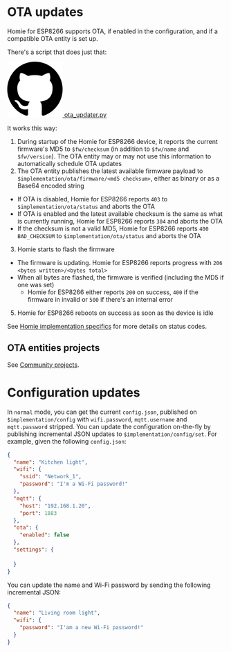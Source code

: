 # OTA updates

Homie for ESP8266 supports OTA, if enabled in the configuration, and if a compatible OTA entity is set up.

There's a script that does just that:

[![GitHub logo](../assets/github.png) ota_updater.py](https://github.com/homieiot/homie-esp8266/blob/develop/scripts/ota_updater)

It works this way:

1. During startup of the Homie for ESP8266 device, it reports the current firmware's MD5 to `$fw/checksum` (in addition to `$fw/name` and `$fw/version`). The OTA entity may or may not use this information to automatically schedule OTA updates
2. The OTA entity publishes the latest available firmware payload to `$implementation/ota/firmware/<md5 checksum>`, either as binary or as a Base64 encoded string
  * If OTA is disabled, Homie for ESP8266 reports `403` to `$implementation/ota/status` and aborts the OTA
  * If OTA is enabled and the latest available checksum is the same as what is currently running, Homie for ESP8266 reports `304` and aborts the OTA
  * If the checksum is not a valid MD5, Homie for ESP8266 reports `400 BAD_CHECKSUM` to `$implementation/ota/status` and aborts the OTA
3. Homie starts to flash the firmware
  * The firmware is updating. Homie for ESP8266 reports progress with `206 <bytes written>/<bytes total>`
  * When all bytes are flashed, the firmware is verified (including the MD5 if one was set)
    * Homie for ESP8266 either reports `200` on success, `400` if the firmware in invalid or `500` if there's an internal error
5. Homie for ESP8266 reboots on success as soon as the device is idle

See [Homie implementation specifics](homie-implementation-specifics.md) for more details on status codes.

## OTA entities projects

See [Community projects](community-projects.md).

# Configuration updates

In `normal` mode, you can get the current `config.json`, published on `$implementation/config` with `wifi.password`, `mqtt.username` and `mqtt.password` stripped. You can update the configuration on-the-fly by publishing incremental JSON updates to `$implementation/config/set`. For example, given the following `config.json`:

```json
{
  "name": "Kitchen light",
  "wifi": {
    "ssid": "Network_1",
    "password": "I'm a Wi-Fi password!"
  },
  "mqtt": {
    "host": "192.168.1.20",
    "port": 1883
  },
  "ota": {
    "enabled": false
  },
  "settings": {

  }
}
```

You can update the name and Wi-Fi password by sending the following incremental JSON:

```json
{
  "name": "Living room light",
  "wifi": {
    "password": "I'am a new Wi-Fi password!"
  }
}
```
